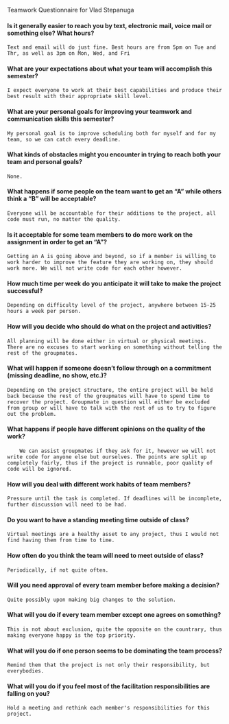 Teamwork Questionnaire for Vlad Stepanuga

#### Is it generally easier to reach you by text, electronic mail, voice mail or something else? What hours?
    Text and email will do just fine. Best hours are from 5pm on Tue and Thr, as well as 3pm on Mon, Wed, and Fri
        
#### What are your expectations about what your team will accomplish this semester?
    I expect everyone to work at their best capabilities and produce their best result with their appropriate skill level.

#### What are your personal goals for improving your teamwork and communication skills this semester?
    My personal goal is to improve scheduling both for myself and for my team, so we can catch every deadline.

#### What kinds of obstacles might you encounter in trying to reach both your team and personal goals?
    None.
        
#### What happens if some people on the team want to get an “A” while others think a “B” will be acceptable?
    Everyone will be accountable for their additions to the project, all code must run, no matter the quality.
    
#### Is it acceptable for some team members to do more work on the assignment in order to get an “A”?
    Getting an A is going above and beyond, so if a member is willing to work harder to improve the feature they are working on, they should work more. We will not write code for each other however.
    
#### How much time per week do you anticipate it will take to make the project successful?
    Depending on difficulty level of the project, anywhere between 15-25 hours a week per person.
    
#### How will you decide who should do what on the project and activities?
    All planning will be done either in virtual or physical meetings. There are no excuses to start working on something without telling the rest of the groupmates.

#### What will happen if someone doesn’t follow through on a commitment (missing deadline, no show, etc.)?
    Depending on the project structure, the entire project will be held back because the rest of the groupmates will have to spend time to recover the project. Groupmate in question will either be excluded from group or will have to talk with the rest of us to try to figure out the problem.
    
#### What happens if people have different opinions on the quality of the work?
        We can assist groupmates if they ask for it, however we will not write code for anyone else but ourselves. The points are split up completely fairly, thus if the project is runnable, poor quality of code will be ignored.
    
#### How will you deal with different work habits of team members?
    Pressure until the task is completed. If deadlines will be incomplete, further discussion will need to be had.
    
#### Do you want to have a standing meeting time outside of class?
    Virtual meetings are a healthy asset to any project, thus I would not find having them from time to time.

#### How often do you think the team will need to meet outside of class?
    Periodically, if not quite often.

#### Will you need approval of every team member before making a decision?
    Quite possibly upon making big changes to the solution.
    
#### What will you do if every team member except one agrees on something?
    This is not about exclusion, quite the opposite on the countrary, thus making everyone happy is the top priority.

#### What will you do if one person seems to be dominating the team process?
    Remind them that the project is not only their responsibility, but everybodies.

#### What will you do if you feel most of the facilitation responsibilities are falling on you?
    Hold a meeting and rethink each member's responsibilities for this project.
